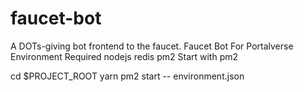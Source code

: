# faucet-bot
A DOTs-giving bot frontend to the faucet.
Faucet Bot For Portalverse
Environment Required
nodejs
redis
pm2
Start with pm2

cd $PROJECT_ROOT
yarn
pm2 start -- environment.json
